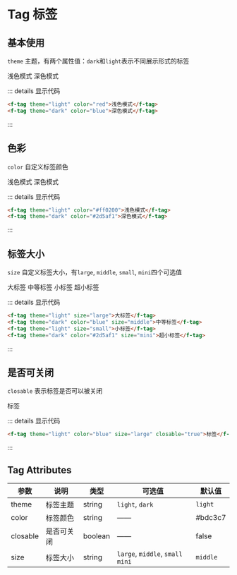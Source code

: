 # Tag 标签

## 基本使用

`theme` 主题，有两个属性值：`dark`和`light`表示不同展示形式的标签

<f-tag theme="light" color="red">浅色模式</f-tag>
<f-tag theme="dark" color="blue">深色模式</f-tag>

::: details 显示代码

```html
<f-tag theme="light" color="red">浅色模式</f-tag>
<f-tag theme="dark" color="blue">深色模式</f-tag>
```

:::

## 色彩

`color` 自定义标签颜色

<f-tag theme="light" color="#ff0200">浅色模式</f-tag>
<f-tag theme="dark" color="#2d5af1">深色模式</f-tag>

::: details 显示代码

```html
<f-tag theme="light" color="#ff0200">浅色模式</f-tag>
<f-tag theme="dark" color="#2d5af1">深色模式</f-tag>
```

:::

## 标签大小

`size` 自定义标签大小，有`large`, `middle`, `small`, `mini`四个可选值

<f-tag theme="light" color="#909399" size="large">大标签</f-tag>
<f-tag theme="dark" color="blue" size="middle">中等标签</f-tag>
<f-tag theme="light" size="small">小标签</f-tag>
<f-tag theme="dark" color="#2d5af1" size="mini">超小标签</f-tag>

::: details 显示代码

```html
<f-tag theme="light" size="large">大标签</f-tag>
<f-tag theme="dark" color="blue" size="middle">中等标签</f-tag>
<f-tag theme="light" size="small">小标签</f-tag>
<f-tag theme="dark" color="#2d5af1" size="mini">超小标签</f-tag>
```

:::

## 是否可关闭

`closable` 表示标签是否可以被关闭

<f-tag theme="light" color="blue" size="large" closable="true">标签</f-tag>

::: details 显示代码

```html
<f-tag theme="light" color="blue" size="large" closable="true">标签</f-tag>
```

:::

## Tag Attributes

| 参数     | 说明       | 类型    | 可选值                            | 默认值   |
| -------- | ---------- | ------- | --------------------------------- | -------- |
| theme    | 标签主题   | string  | `light`, `dark`                   | `light`  |
| color    | 标签颜色   | string  | ——                                | #bdc3c7  |
| closable | 是否可关闭 | boolean | ——                                | false    |
| size     | 标签大小   | string  | `large`, `middle`, `small` `mini` | `middle` |

<style scoped>
.f-tag {
  margin: 5px;
}
</style>
